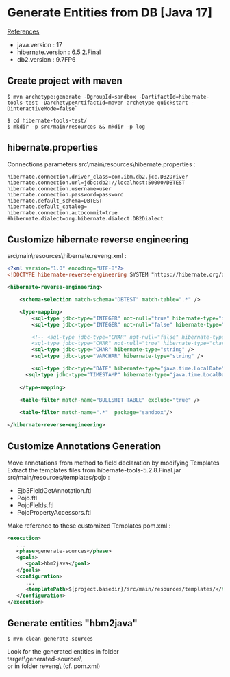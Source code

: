 # Generate Entities from DB [Java 17]

[References](https://github.com/hibernate/hibernate-tools/blob/main/maven/docs/5-minute-tutorial.md)  

 - java.version : 17  
 - hibernate.version : 6.5.2.Final  
 - db2.version : 9.7FP6  

## Create project with maven
```shell
$ mvn archetype:generate -DgroupId=sandbox -DartifactId=hibernate-tools-test -DarchetypeArtifactId=maven-archetype-quickstart -DinteractiveMode=false` 

$ cd hibernate-tools-test/
$ mkdir -p src/main/resources && mkdir -p log
```


## hibernate.properties

Connections parameters 
src\main\resources\hibernate.properties :  
```properties
hibernate.connection.driver_class=com.ibm.db2.jcc.DB2Driver
hibernate.connection.url=jdbc:db2://localhost:50000/DBTEST
hibernate.connection.username=user
hibernate.connection.password=password
hibernate.default_schema=DBTEST
hibernate.default_catalog=
hibernate.connection.autocommit=true
#hibernate.dialect=org.hibernate.dialect.DB2Dialect

```

## Customize hibernate reverse engineering   
src\main\resources\hibernate.reveng.xml :
```xml
<?xml version="1.0" encoding="UTF-8"?>
<!DOCTYPE hibernate-reverse-engineering SYSTEM "https://hibernate.org/dtd/hibernate-reverse-engineering-3.0.dtd" >

<hibernate-reverse-engineering>

	<schema-selection match-schema="DBTEST" match-table=".*" />

	<type-mapping>
		<sql-type jdbc-type="INTEGER" not-null="true" hibernate-type="integer" />
		<sql-type jdbc-type="INTEGER" not-null="false" hibernate-type="java.lang.Integer" />

		<!-- <sql-type jdbc-type="CHAR" not-null="false" hibernate-type="java.lang.Character" />
		<sql-type jdbc-type="CHAR" not-null="true" hibernate-type="character" /> -->
		<sql-type jdbc-type="CHAR" hibernate-type="string" />
		<sql-type jdbc-type="VARCHAR" hibernate-type="string" />

		<sql-type jdbc-type="DATE" hibernate-type="java.time.LocalDate"/>
      <sql-type jdbc-type="TIMESTAMP" hibernate-type="java.time.LocalDateTime"/>
		
	</type-mapping>
	
	<table-filter match-name="BULLSHIT_TABLE" exclude="true" />

	<table-filter match-name=".*"  package="sandbox"/>

</hibernate-reverse-engineering>

```


## Customize Annotations Generation

Move annotations from method to field declaration by modifying Templates
Extract the templates files from hibernate-tools-5.2.8.Final.jar
src/main/resources/templates/pojo :  
  - Ejb3FieldGetAnnotation.ftl  
  - Pojo.ftl  
  - PojoFields.ftl  
  - PojoPropertyAccessors.ftl  

Make reference to these customized Templates 
pom.xml :  
```xml
<execution>
   ...
   <phase>generate-sources</phase>
   <goals>
      <goal>hbm2java</goal>
   </goals>
   <configuration>
      ...
      <templatePath>${project.basedir}/src/main/resources/templates/</templatePath>
   </configuration>
</execution>
```

## Generate entities "hbm2java"  
`$ mvn clean generate-sources`  

Look for the generated entities in folder  
target\generated-sources\  
or in folder reveng\ (cf. pom.xml)  


